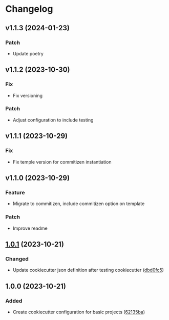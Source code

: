 # Changelog

## v1.1.3 (2024-01-23)

### Patch

- Update poetry

## v1.1.2 (2023-10-30)

### Fix

- Fix versioning

### Patch

- Adjust configuration to include testing

## v1.1.1 (2023-10-29)

### Fix

- Fix temple version for commitizen instantiation

## v1.1.0 (2023-10-29)

### Feature

- Migrate to commitizen, include commitizen option on template

### Patch

- Improve readme

## [1.0.1](https://github.com/simao-ferreira/cookiecutter-base/compare/v1.0.0...v1.0.1) (2023-10-21)


### Changed

* Update cookiecutter json definition after testing cookiecutter ([dbd0fc5](https://github.com/simao-ferreira/cookiecutter-base/commit/dbd0fc5cd54421255212e82c464b7021ae8cf10a))

## 1.0.0 (2023-10-21)


### Added

* Create cookiecutter configuration for basic projects ([62135ba](https://github.com/simao-ferreira/cookiecutter-base/commit/62135baadeba618bcc5a41496eed28cdc64d37f3))
